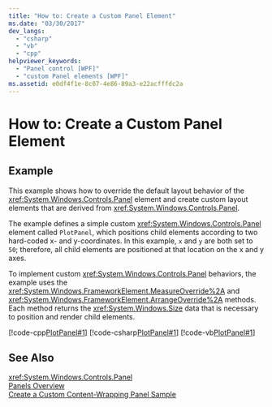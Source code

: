 ```yaml
---
title: "How to: Create a Custom Panel Element"
ms.date: "03/30/2017"
dev_langs: 
  - "csharp"
  - "vb"
  - "cpp"
helpviewer_keywords: 
  - "Panel control [WPF]"
  - "custom Panel elements [WPF]"
ms.assetid: e0df4f1e-8c07-4e86-89a3-e22acfffdc2a
---
```

# How to: Create a Custom Panel Element
## Example  
 This example shows how to override the default layout behavior of the <xref:System.Windows.Controls.Panel> element and create custom layout elements that are derived from <xref:System.Windows.Controls.Panel>.  
  
 The example defines a simple custom <xref:System.Windows.Controls.Panel> element called `PlotPanel`, which positions child elements according to two hard-coded x- and y-coordinates. In this example, `x` and `y` are both set to `50`; therefore, all child elements are positioned at that location on the x and y axes.  
  
 To implement custom <xref:System.Windows.Controls.Panel> behaviors, the example uses the <xref:System.Windows.FrameworkElement.MeasureOverride%2A> and <xref:System.Windows.FrameworkElement.ArrangeOverride%2A> methods. Each method returns the <xref:System.Windows.Size> data that is necessary to position and render child elements.  
  
 [!code-cpp[PlotPanel#1](../../../../samples/snippets/cpp/VS_Snippets_Wpf/PlotPanel/CPP/PlotPanel.cpp#1)]
 [!code-csharp[PlotPanel#1](../../../../samples/snippets/csharp/VS_Snippets_Wpf/PlotPanel/CSharp/PlotPanel.cs#1)]
 [!code-vb[PlotPanel#1](../../../../samples/snippets/visualbasic/VS_Snippets_Wpf/PlotPanel/VisualBasic/PlotPanel.vb#1)]  
  
## See Also  
 <xref:System.Windows.Controls.Panel>  
 [Panels Overview](../../../../docs/framework/wpf/controls/panels-overview.md)  
 [Create a Custom Content-Wrapping Panel Sample](http://go.microsoft.com/fwlink/?LinkID=159979)
